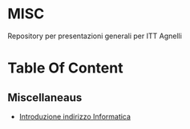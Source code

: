 # MISC

Repository per presentazioni generali per ITT Agnelli

# Table Of Content

## Miscellaneaus

- [Introduzione indirizzo Informatica](https://mancusoa74.github.io/MISC/intro_info)
